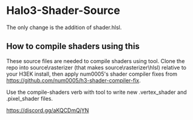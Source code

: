 # Halo3-Shader-Source
The only change is the addition of shader.hlsl.

## How to compile shaders using this
These source files are needed to compile shaders using tool. Clone the repo into source\rasterizer (that makes source\rasterizer\hlsl) relative to your H3EK install, then apply num0005's shader compiler fixes from https://github.com/num0005/h3-shader-compiler-fix.

Use the compile-shaders verb with tool to write new .vertex_shader and .pixel_shader files.

https://discord.gg/aKQCDmQjYN
